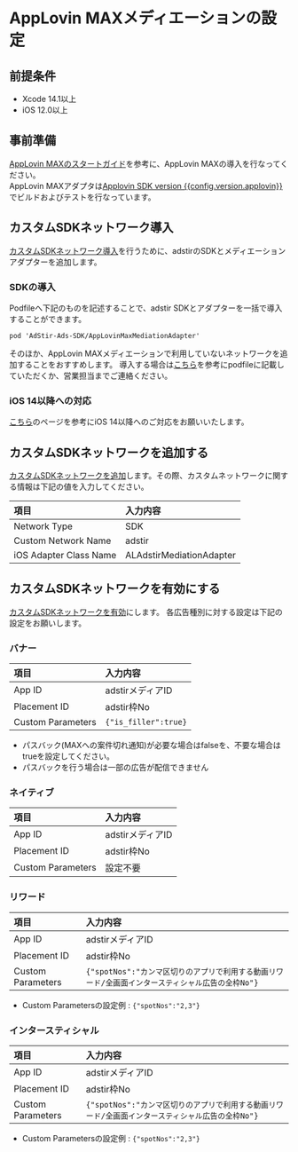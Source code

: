 # AppLovin MAXメディエーションの設定

## 前提条件

* Xcode 14.1以上
* iOS 12.0以上

## 事前準備

[AppLovin MAXのスタートガイド](https://dash.applovin.com/documentation/mediation/ios/getting-started/integration)を参考に、AppLovin MAXの導入を行なってください。  
AppLovin MAXアダプタは[Applovin SDK version {{config.version.applovin}}](https://github.com/AppLovin/AppLovin-MAX-SDK-iOS/releases)でビルドおよびテストを行なっています。

## カスタムSDKネットワーク導入

[カスタムSDKネットワーク導入](https://dash.applovin.com/documentation/mediation/ios/mediation-setup/custom-sdk)を行うために、adstirのSDKとメディエーションアダプターを追加します。  

### SDKの導入

Podfileへ下記のものを記述することで、adstir SDKとアダプターを一括で導入することができます。

```
pod 'AdStir-Ads-SDK/AppLovinMaxMediationAdapter'
```

そのほか、AppLovin MAXメディエーションで利用していないネットワークを追加することをおすすめします。
導入する場合は[こちら](../adstir/init/cocoapods.md#podfileの編集)を参考にpodfileに記載していただくか、営業担当までご連絡ください。

### iOS 14以降への対応

[こちら](../adstir/init/ios14.md)のページを参考にiOS 14以降へのご対応をお願いいたします。

## カスタムSDKネットワークを追加する

[カスタムSDKネットワークを追加](https://dash.applovin.com/documentation/mediation/ios/mediation-setup/custom-sdk#step-1.-add-custom-sdk-network-settings)します。その際、カスタムネットワークに関する情報は下記の値を入力してください。

| 項目 | 入力内容 |
| :--- | :--- |
| Network Type | SDK |
| Custom Network Name | adstir |
| iOS Adapter Class Name | ALAdstirMediationAdapter |

## カスタムSDKネットワークを有効にする

[カスタムSDKネットワークを有効](https://dash.applovin.com/documentation/mediation/ios/mediation-setup/custom-sdk#step-2.-enable-the-custom-sdk-network)にします。
各広告種別に対する設定は下記の設定をお願いします。

### バナー

| 項目 | 入力内容 |
| :--- | :--- |
| App ID | adstirメディアID |
| Placement ID | adstir枠No |
| Custom Parameters | `{"is_filler":true}` |

* パスバック(MAXへの案件切れ通知)が必要な場合はfalseを、不要な場合はtrueを設定してください。
* パスバックを行う場合は一部の広告が配信できません

### ネイティブ

| 項目 | 入力内容 |
| :--- | :--- |
| App ID | adstirメディアID |
| Placement ID | adstir枠No |
| Custom Parameters | 設定不要 |

### リワード

| 項目 | 入力内容 |
| :--- | :--- |
| App ID | adstirメディアID |
| Placement ID | adstir枠No |
| Custom Parameters | `{"spotNos":"カンマ区切りのアプリで利用する動画リワード/全画面インタースティシャル広告の全枠No"}` |

* Custom Parametersの設定例 : `{"spotNos":"2,3"}`

### インタースティシャル

| 項目 | 入力内容 |
| :--- | :--- |
| App ID | adstirメディアID |
| Placement ID | adstir枠No |
| Custom Parameters | `{"spotNos":"カンマ区切りのアプリで利用する動画リワード/全画面インタースティシャル広告の全枠No"}` |

* Custom Parametersの設定例 : `{"spotNos":"2,3"}`
